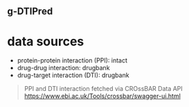 ## g-DTIPred

# data sources
- protein-protein interaction (PPI): intact
- drug-drug interaction: drugbank
- drug-target interaction (DTI): drugbank

>PPI and DTI interaction fetched via CROssBAR Data API
>https://www.ebi.ac.uk/Tools/crossbar/swagger-ui.html